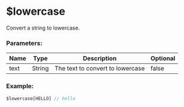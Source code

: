 # $lowercase
Convert a string to lowercase.

### Parameters:
| Name | Type | Description | Optional |
| ---- | ---- | ----------- | -------- | 
| text | String | The text to convert to lowercase| false |

### Example:

```js
$lowercase[HELLO] // hello
```
